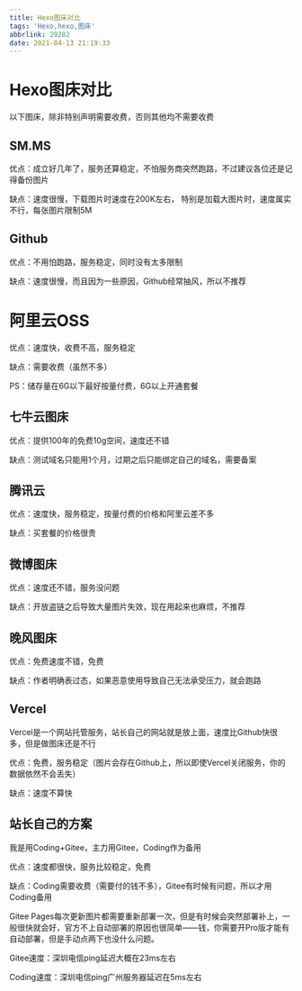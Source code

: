 ```yaml
---
title: Hexo图床对比
tags: 'Hexo,hexo,图床'
abbrlink: 29282
date: 2021-04-13 21:19:33
---
```


# Hexo图床对比

以下图床，除非特别声明需要收费，否则其他均不需要收费

## SM.MS

优点：成立好几年了，服务还算稳定，不怕服务商突然跑路，不过建议各位还是记得备份图片

缺点：速度很慢，下载图片时速度在200K左右， 特别是加载大图片时，速度属实不行，每张图片限制5M

## Github

优点：不用怕跑路，服务稳定，同时没有太多限制

缺点：速度很慢，而且因为一些原因，Github经常抽风，所以不推荐

# 阿里云OSS

优点：速度快，收费不高，服务稳定

缺点：需要收费（虽然不多）

PS：储存量在6G以下最好按量付费，6G以上开通套餐

## 七牛云图床

优点：提供100年的免费10g空间，速度还不错

缺点：测试域名只能用1个月，过期之后只能绑定自己的域名，需要备案

## 腾讯云

优点：速度快，服务稳定，按量付费的价格和阿里云差不多

缺点：买套餐的价格很贵

## 微博图床

优点：速度还不错，服务没问题

缺点：开放盗链之后导致大量图片失效，现在用起来也麻烦，不推荐

## 晚风图床

优点：免费速度不错，免费

缺点：作者明确表过态，如果恶意使用导致自己无法承受压力，就会跑路

## Vercel

Vercel是一个网站托管服务，站长自己的网站就是放上面，速度比Github快很多，但是做图床还是不行

优点：免费，服务稳定（图片会存在Github上，所以即使Vercel关闭服务，你的数据依然不会丢失）

缺点：速度不算快

## 站长自己的方案

我是用Coding+Gitee，主力用Gitee，Coding作为备用

优点：速度都很快，服务比较稳定，免费

缺点：Coding需要收费（需要付的钱不多），Gitee有时候有问题，所以才用Coding备用

Gitee Pages每次更新图片都需要重新部署一次，但是有时候会突然部署补上，一般很快就会好，官方不上自动部署的原因也很简单——钱，你需要开Pro版才能有自动部署，但是手动点两下也没什么问题。

Gitee速度：深圳电信ping延迟大概在23ms左右

Coding速度：深圳电信ping广州服务器延迟在5ms左右

